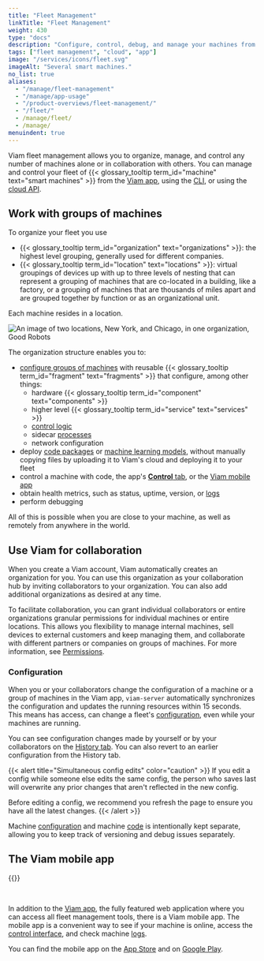 ```yaml
---
title: "Fleet Management"
linkTitle: "Fleet Management"
weight: 430
type: "docs"
description: "Configure, control, debug, and manage your machines from the cloud at app.viam.com on your own or with a team."
tags: ["fleet management", "cloud", "app"]
image: "/services/icons/fleet.svg"
imageAlt: "Several smart machines."
no_list: true
aliases:
  - "/manage/fleet-management"
  - "/manage/app-usage"
  - "/product-overviews/fleet-management/"
  - "/fleet/"
  - /manage/fleet/
  - /manage/
menuindent: true
---
```


Viam fleet management allows you to organize, manage, and control any number of machines alone or in collaboration with others.
You can manage and control your fleet of {{< glossary_tooltip term_id="machine" text="smart machines" >}} from the [Viam app](https://app.viam.com), using the [CLI](/fleet/cli/), or using the [cloud API](/build/program/apis/cloud/).

## Work with groups of machines

To organize your fleet you use

- {{< glossary_tooltip term_id="organization" text="organizations" >}}: the highest level grouping, generally used for different companies.
- {{< glossary_tooltip term_id="location" text="locations" >}}: virtual groupings of devices up with up to three levels of nesting that can represent a grouping of machines that are co-located in a building, like a factory, or a grouping of machines that are thousands of miles apart and are grouped together by function or as an organizational unit.

Each machine resides in a location.

<!-- TODO: Add topology based on Jon's draft -->

![An image of two locations, New York, and Chicago, in one organization, Good Robots](/fleet/locations.png)

The organization structure enables you to:

- [configure groups of machines](/build/configure/) with reusable {{< glossary_tooltip term_id="fragment" text="fragments" >}} that configure, among other things:
  - hardware {{< glossary_tooltip term_id="component" text="components" >}}
  - higher level {{< glossary_tooltip term_id="service" text="services" >}}
  - [control logic](/build/program/apis/)
  - sidecar [processes](/build/configure/#processes)
  - network configuration
- deploy [code packages](/registry/) or [machine learning models](/ml/), without manually copying files by uploading it to Viam's cloud and deploying it to your fleet
- control a machine with code, the app's [**Control** tab](machines/#control), or the [Viam mobile app](#the-viam-mobile-app)
- obtain health metrics, such as status, uptime, version, or [logs](machines/#logs)
- perform debugging

All of this is possible when you are close to your machine, as well as remotely from anywhere in the world.

## Use Viam for collaboration

When you create a Viam account, Viam automatically creates an organization for you.
You can use this organization as your collaboration hub by inviting collaborators to your organization.
You can also add additional organizations as desired at any time.

To facilitate collaboration, you can grant individual collaborators or entire organizations granular permissions for individual machines or entire locations.
This allows you flexibility to manage internal machines, sell devices to external customers and keep managing them, and collaborate with different partners or companies on groups of machines.
For more information, see [Permissions](/fleet/rbac/#permissions).

### Configuration

When you or your collaborators change the configuration of a machine or a group of machines in the Viam app, `viam-server` automatically synchronizes the configuration and updates the running resources within 15 seconds.
This means has access, can change a fleet's [configuration](machines/#configuration), even while your machines are running.

You can see configuration changes made by yourself or by your collaborators on the [History tab](machines/#history).
You can also revert to an earlier configuration from the History tab.

{{< alert title="Simultaneous config edits" color="caution" >}}
If you edit a config while someone else edits the same config, the person who saves last will overwrite any prior changes that aren't reflected in the new config.

Before editing a config, we recommend you refresh the page to ensure you have all the latest changes.
{{< /alert >}}

Machine [configuration](machines/#configuration) and machine [code](#control-with-the-sdks) is intentionally kept separate, allowing you to keep track of versioning and debug issues separately.

## The Viam mobile app

{{<gif webm_src="/manage/mobile-app-octagon.webm" mp4_src="/manage/mobile-app-octagon.mp4" alt="GIF of red button being pressed and cannon of confetti bot spraying confetti" class="alignright" max-width="200px">}}

<br>

In addition to the [Viam app](https://app.viam.com), the fully featured web application where you can access all fleet management tools, there is a Viam mobile app.
The mobile app is a convenient way to see if your machine is online, access the [control interface](/fleet/machines/#control), and check machine [logs](/fleet/machines/#logs).

You can find the mobile app on the [App Store](https://apps.apple.com/vn/app/viam-robotics/id6451424162) and on [Google Play](https://play.google.com/store/apps/details?id=com.viam.viammobile&hl=en&gl=US).

